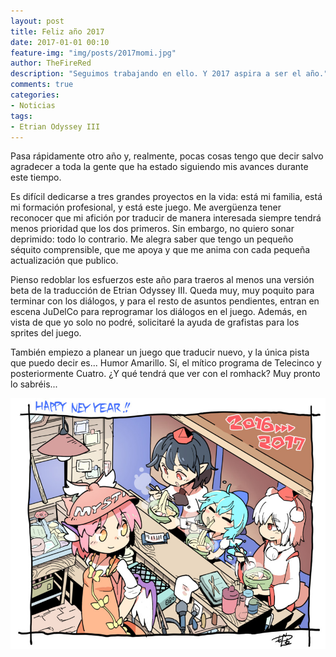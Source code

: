 ```yaml
---
layout: post
title: Feliz año 2017
date: 2017-01-01 00:10
feature-img: "img/posts/2017momi.jpg"
author: TheFireRed
description: "Seguimos trabajando en ello. Y 2017 aspira a ser el año."
comments: true
categories:
- Noticias
tags:
- Etrian Odyssey III
---
```


Pasa rápidamente otro año y, realmente, pocas cosas tengo que decir salvo agradecer a toda la gente que ha estado siguiendo mis avances durante este tiempo. 

Es difícil dedicarse a tres grandes proyectos en la vida: está mi familia, está mi formación profesional, y está este juego. Me avergüenza tener reconocer que mi afición por traducir de manera interesada siempre tendrá menos prioridad que los dos primeros. Sin embargo, no quiero sonar deprimido: todo lo contrario. Me alegra saber que tengo un pequeño séquito comprensible, que me apoya y que me anima con cada pequeña actualización que publico.

Pienso redoblar los esfuerzos este año para traeros al menos una versión beta de la traducción de Etrian Odyssey III. Queda muy, muy poquito para terminar con los diálogos, y para el resto de asuntos pendientes, entran en escena JuDelCo para reprogramar los diálogos en el juego. Además, en vista de que yo solo no podré, solicitaré la ayuda de grafistas para los sprites del juego.

También empiezo a planear un juego que traducir nuevo, y la única pista que puedo decir es... Humor Amarillo. Sí, el mítico programa de Telecinco y posteriormente Cuatro. ¿Y qué tendrá que ver con el romhack? Muy pronto lo sabréis...

[![Año Nuevo Momiji](/img/posts/2017momi.jpg)](http://www.pixiv.net/member_illust.php?mode=medium&illust_id=60696878)